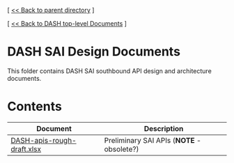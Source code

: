 [ [ << Back to parent directory](../README.md) ]

[ [ << Back to DASH top-level Documents](../../README.md#contents) ]

# DASH SAI Design Documents

This folder contains DASH SAI southbound API design and architecture documents.

# Contents

| Document                                               | Description                                |
| ------------------------------------------------------ | ------------------------------------------ |
| [DASH-apis-rough-draft.xlsx](DASH-apis-rough-draft.xlsx) | Preliminary SAI APIs (**NOTE** - obsolete?)   |